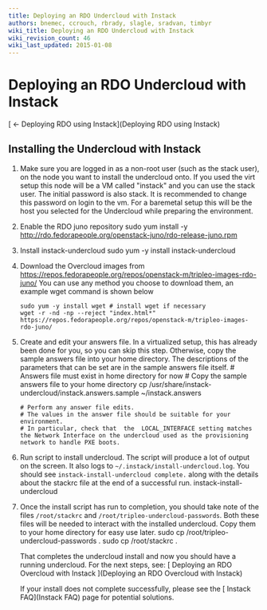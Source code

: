 ```yaml
---
title: Deploying an RDO Undercloud with Instack
authors: bnemec, ccrouch, rbrady, slagle, sradvan, timbyr
wiki_title: Deploying an RDO Undercloud with Instack
wiki_revision_count: 46
wiki_last_updated: 2015-01-08
---
```


# Deploying an RDO Undercloud with Instack

[ ← Deploying RDO using Instack](Deploying RDO using Instack)

## Installing the Undercloud with Instack

1.  Make sure you are logged in as a non-root user (such as the stack user), on the node you want to install the undercloud onto.
    If you used the virt setup this node will be a VM called "instack" and you can use the stack user. The initial password is also stack. It is recommended to change this password on login to the vm.
    For a baremetal setup this will be the host you selected for the Undercloud while preparing the environment.
2.  Enable the RDO juno repository
        sudo yum install -y http://rdo.fedorapeople.org/openstack-juno/rdo-release-juno.rpm

3.  Install instack-undercloud
        sudo yum -y install instack-undercloud

4.  Download the Overcloud images from <https://repos.fedorapeople.org/repos/openstack-m/tripleo-images-rdo-juno/>
    You can use any method you choose to download them, an example wget command is shown below

        sudo yum -y install wget # install wget if necessary
        wget -r -nd -np --reject "index.html*" https://repos.fedorapeople.org/repos/openstack-m/tripleo-images-rdo-juno/ 

5.  Create and edit your answers file. In a virtualized setup, this has already been done for you, so you can skip this step. Otherwise, copy the sample answers file into your home directory. The descriptions of the parameters that can be set are in the sample answers file itself.
        # Answers file must exist in home directory for now
        # Copy the sample answers file to your home directory
        cp /usr/share/instack-undercloud/instack.answers.sample ~/instack.answers

        # Perform any answer file edits. 
        # The values in the answer file should be suitable for your environment. 
        # In particular, check that  the  LOCAL_INTERFACE setting matches the Network Interface on the undercloud used as the provisioning network to handle PXE boots.

6.  Run script to install undercloud. The script will produce a lot of output on the screen. It also logs to `~/.instack/install-undercloud.log`. You should see `instack-install-undercloud complete.` along with the details about the stackrc file at the end of a successful run.
        instack-install-undercloud

7.  Once the install script has run to completion, you should take note of the files `/root/stackrc` and `/root/tripleo-undercloud-passwords`. Both these files will be needed to interact with the installed undercloud. Copy them to your home directory for easy use later.
        sudo cp /root/tripleo-undercloud-passwords .
        sudo cp /root/stackrc .

    That completes the undercloud install and now you should have a running undercloud. For the next steps, see: [ Deploying an RDO Overcloud with Instack ](Deploying an RDO Overcloud with Instack)

    If your install does not complete successfully, please see the [ Instack FAQ](Instack FAQ) page for potential solutions.
